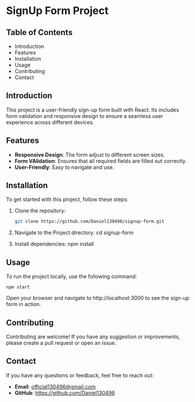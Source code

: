 # SignUp Form Project

## Table of Contents
- Introduction
- Features
- Installation
- Usage
- Contributing
- Contact

## Introduction
This project is a user-friendly sign-up form built with React.
Its includes form validation and responsive design to ensure a
seamless user experience across different devices.


## Features
- **Responsive Design**: The form adjust to different screen sizes.
- **Form VAlidation**: Ensures that all required fields are filled out correctly.
- **User-Friendly**: Easy to navigate and use.

## Installation
To get started with this project, follow these steps:

1. Clone the repository:
    ```bash
    git clone https://github.com/Daniel130496/signup-form.git

2. Navigate to the Project directory:
    cd signup-form

3. Install dependencies:
    npm install

## Usage
To run the project locally, use the following command:

    npm start

Open your browser and navigate to http://localhost:3000 to see the sign-up form in action.

## Contributing
Contributing are welcome! If you have any suggestion or improvements, please create a pull request or open an issue.

## Contact
If you have any questions or feedback, feel free to reach out:
- **Email**: official130496@gmail.com
- **GitHub**: https://github.com/Daniel130496